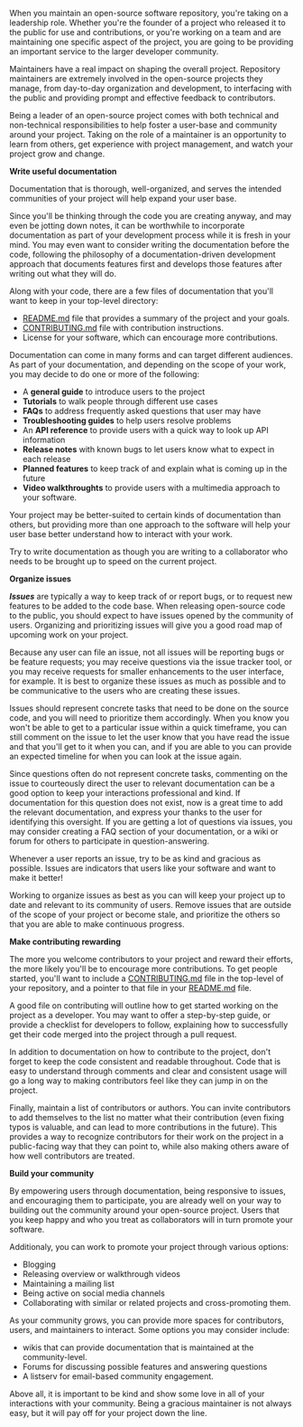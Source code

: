 When you maintain an open-source software repository, you're taking on a leadership role. Whether you're the founder of a project who released it to the public for use and contributions, or you're working on a team and are maintaining one specific aspect of the project, you are going to be providing an important service to the larger developer community.

Maintainers have a real impact on shaping the overall project. Repository maintainers are extremely involved in the open-source projects they manage, from day-to-day organization and development, to interfacing with the public and providing prompt and effective feedback to contributors.

Being a leader of an open-source project comes with both technical and non-technical responsibilities to help foster a user-base and community around your project. Taking on the role of a maintainer is an opportunity to learn from others, get experience with project management, and watch your project grow and change.

**Write useful documentation**

Documentation that is thorough, well-organized, and serves the intended communities of your project will help expand your user base.

Since you'll be thinking through the code you are creating anyway, and may even be jotting down notes, it can be worthwhile to incorporate documentation as part of your development process while it is fresh in your mind. You may even want to consider writing the documentation before the code, following the philosophy of a documentation-driven development approach that documents features first and develops those features after writing out what they will do.

Along with your code, there are a few files of documentation that you'll want to keep in your top-level directory:

-   [README.md](http://readme.md) file that provides a summary of the project and your goals.
-   [CONTRIBUTING.md](http://contributing.md) file with contribution instructions.
-   License for your software, which can encourage more contributions.

Documentation can come in many forms and can target different audiences. As part of your documentation, and depending on the scope of your work, you may decide to do one or more of the following:

-   A **general guide** to introduce users to the project
-   **Tutorials** to walk people through different use cases
-   **FAQs** to address frequently asked questions that user may have
-   **Troubleshooting guides** to help users resolve problems
-   An **API reference** to provide users with a quick way to look up API information
-   **Release notes** with known bugs to let users know what to expect in each release
-   **Planned features** to keep track of and explain what is coming up in the future
-   **Video walkthroughts** to provide users with a multimedia approach to your software.

Your project may be better-suited to certain kinds of documentation than others, but providing more than one approach to the software will help your user base better understand how to interact with your work.

Try to write documentation as though you are writing to a collaborator who needs to be brought up to speed on the current project.

**Organize issues**

_**Issues**_ are typically a way to keep track of or report bugs, or to request new features to be added to the code base. When releasing open-source code to the public, you should expect to have issues opened by the community of users. Organizing and prioritizing issues will give you a good road map of upcoming work on your project.

Because any user can file an issue, not all issues will be reporting bugs or be feature requests; you may receive questions via the issue tracker tool, or you may receive requests for smaller enhancements to the user interface, for example. It is best to organize these issues as much as possible and to be communicative to the users who are creating these issues.

Issues should represent concrete tasks that need to be done on the source code, and you will need to prioritize them accordingly. When you know you won't be able to get to a particular issue within a quick timeframe, you can still comment on the issue to let the user know that you have read the issue and that you'll get to it when you can, and if you are able to you can provide an expected timeline for when you can look at the issue again.

Since questions often do not represent concrete tasks, commenting on the issue to courteously direct the user to relevant documentation can be a good option to keep your interactions professional and kind. If documentation for this question does not exist, now is a great time to add the relevant documentation, and express your thanks to the user for identifying this oversight. If you are getting a lot of questions via issues, you may consider creating a FAQ section of your documentation, or a wiki or forum for others to participate in question-answering.

Whenever a user reports an issue, try to be as kind and gracious as possible. Issues are indicators that users like your software and want to make it better!

Working to organize issues as best as you can will keep your project up to date and relevant to its community of users. Remove issues that are outside of the scope of your project or become stale, and prioritize the others so that you are able to make continuous progress.

**Make contributing rewarding**

The more you welcome contributors to your project and reward their efforts, the more likely you'll be to encourage more contributions. To get people started, you'll want to include a [CONTRIBUTING.md](http://contributing.md) file in the top-level of your repository, and a pointer to that file in your [README.md](http://readme.md) file.

A good file on contributing will outline how to get started working on the project as a developer. You may want to offer a step-by-step guide, or provide a checklist for developers to follow, explaining how to successfully get their code merged into the project through a pull request.

In addition to documentation on how to contribute to the project, don't forget to keep the code consistent and readable throughout. Code that is easy to understand through comments and clear and consistent usage will go a long way to making contributors feel like they can jump in on the project.

Finally, maintain a list of contributors or authors. You can invite contributors to add themselves to the list no matter what their contribution (even fixing typos is valuable, and can lead to more contributions in the future). This provides a way to recognize contributors for their work on the project in a public-facing way that they can point to, while also making others aware of how well contributors are treated.

**Build your community**

By empowering users through documentation, being responsive to issues, and encouraging them to participate, you are already well on your way to building out the community around your open-source project. Users that you keep happy and who you treat as collaborators will in turn promote your software.

Additionaly, you can work to promote your project through various options:

-   Blogging
-   Releasing overview or walkthrough videos
-   Maintaining a mailing list
-   Being active on social media channels
-   Collaborating with similar or related projects and cross-promoting them.

As your community grows, you can provide more spaces for contributors, users, and maintainers to interact. Some options you may consider include:

-   wikis that can provide documentation that is maintained at the community-level.
-   Forums for discussing possible features and answering questions
-   A listserv for email-based community engagement.

Above all, it is important to be kind and show some love in all of your interactions with your community. Being a gracious maintainer is not always easy, but it will pay off for your project down the line.